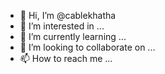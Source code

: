 - 👋 Hi, I’m @cablekhatha
- 👀 I’m interested in ...
- 🌱 I’m currently learning ...
- 💞️ I’m looking to collaborate on ...
- 📫 How to reach me ...

<!---
cablekhatha/cablekhatha is a ✨ special ✨ repository because its `README.md` (this file) appears on your GitHub profile.
You can click the Preview link to take a look at your changes.
--->
